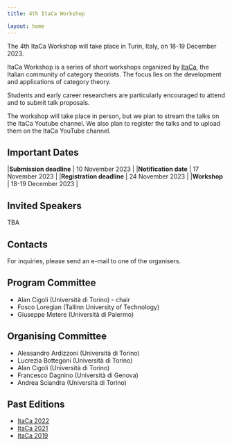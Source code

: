 ```yaml
---
title: 4th ItaCa Workshop 

layout: home
---
```


The 4th ItaCa Workshop will take place in Turin, Italy, on 18-19 December 2023. 

ItaCa Workshop is a series of short workshops organized by [ItaCa](https://progetto-itaca.github.io), the Italian community of category theorists. The focus lies on the development and applications of category theory.

Students and early career researchers are particularly encouraged to attend and to submit talk proposals.

The workshop will take place in person, but we plan to stream the talks on the ItaCa Youtube channel. We also plan to register the talks and to upload them on the ItaCa YouTube channel.



## Important Dates

|**Submission deadline**   | 10 November 2023    |
|**Notification date**     | 17 November 2023    |
|**Registration deadline** | 24 November 2023    |
|**Workshop**              | 18-19 December 2023 |


## Invited Speakers
TBA 

## Contacts 

For inquiries, please send an e-mail to one of the organisers. 


## Program Committee
* Alan Cigoli (Università di Torino) - chair 
* Fosco Loregian (Tallinn University of Technology) 
* Giuseppe Metere (Università di Palermo) 

## Organising Committee 
* Alessandro Ardizzoni (Università di Torino) 
* Lucrezia Bottegoni (Università di Torino) 
* Alan Cigoli (Università di Torino) 
* Francesco Dagnino (Università di Genova) 
* Andrea Sciandra (Università di Torino) 

## Past Editions 
* [ItaCa 2022](https://progetto-itaca.github.io/ItaCa-22/) 
* [ItaCa 2021](https://genoa-logic-group.github.io/itaca-workshop-2021/)
* [ItaCa 2019](http://www.mat.unimi.it/users/itaca/) 




